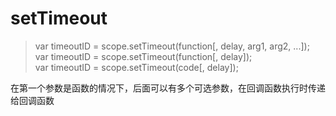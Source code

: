 # setTimeout

> var timeoutID = scope.setTimeout(function[, delay, arg1, arg2, ...]);  
> var timeoutID = scope.setTimeout(function[, delay]);  
> var timeoutID = scope.setTimeout(code[, delay]);  

在第一个参数是函数的情况下，后面可以有多个可选参数，在回调函数执行时传递给回调函数
